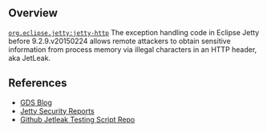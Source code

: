 ## Overview
[`org.eclipse.jetty:jetty-http`](http://search.maven.org/#search%7Cga%7C1%7Ca%3A%22jetty-http%22)
The exception handling code in Eclipse Jetty before 9.2.9.v20150224 allows remote attackers to obtain sensitive information from process memory via illegal characters in an HTTP header, aka JetLeak.

## References

- [GDS Blog](http://blog.gdssecurity.com/labs/2015/2/25/jetleak-vulnerability-remote-leakage-of-shared-buffers-in-je.html)
- [Jetty Security Reports](http://eclipse.org/jetty/documentation/current/security-reports.html)
- [Github Jetleak Testing Script Repo](https://github.com/GDSSecurity/Jetleak-Testing-Script)
